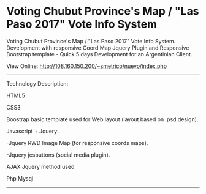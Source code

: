 # Voting Chubut Province's Map / "Las Paso 2017" Vote Info System

Voting Chubut Province's Map / "Las Paso 2017" Vote Info System. Development with responsive Coord Map Jquery Plugin and Responsive Bootstrap template - Quick 5 days Development for an Argentinian Client.

View Online: http://108.160.150.200/~smetrico/nuevo/index.php


-------------------------------------------------------------------------------------------------------

Technology Description: 

HTML5

CSS3

Boostrap basic template used for Web layout (layout based on .psd design).

Javascript + Jquery: 

  -Jquery RWD Image Map (for responsive coords maps).

  -Jquery jcsbuttons (social media plugin). 

 AJAX Jquery method used

 Php
 Mysql 
 
 
 -------------------------------------------------------------------------------------------------------
